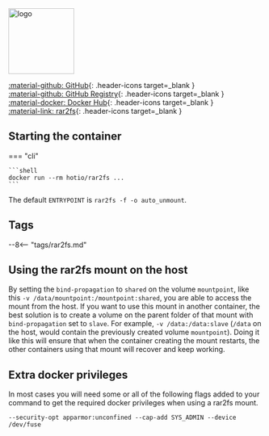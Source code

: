 <img src="https://hotio.dev/img/rar2fs.png" alt="logo" height="130" width="130">

[:material-github: GitHub](https://github.com/hotio/rar2fs){: .header-icons target=_blank }  
[:material-github: GitHub Registry](https://github.com/orgs/hotio/packages/container/package/rar2fs){: .header-icons target=_blank }  
[:material-docker: Docker Hub](https://hub.docker.com/r/hotio/rar2fs){: .header-icons target=_blank }  
[:material-link: rar2fs](https://github.com/hasse69/rar2fs){: .header-icons target=_blank }  

## Starting the container

=== "cli"

    ```shell
    docker run --rm hotio/rar2fs ...
    ```

The default `ENTRYPOINT` is `rar2fs -f -o auto_unmount`.

## Tags

--8<-- "tags/rar2fs.md"

## Using the rar2fs mount on the host

By setting the `bind-propagation` to `shared` on the volume `mountpoint`, like this `-v /data/mountpoint:/mountpoint:shared`, you are able to access the mount from the host. If you want to use this mount in another container, the best solution is to create a volume on the parent folder of that mount with `bind-propagation` set to `slave`. For example, `-v /data:/data:slave` (`/data` on the host, would contain the previously created volume `mountpoint`). Doing it like this will ensure that when the container creating the mount restarts, the other containers using that mount will recover and keep working.

## Extra docker privileges

In most cases you will need some or all of the following flags added to your command to get the required docker privileges when using a rar2fs mount.

```shell
--security-opt apparmor:unconfined --cap-add SYS_ADMIN --device /dev/fuse
```
